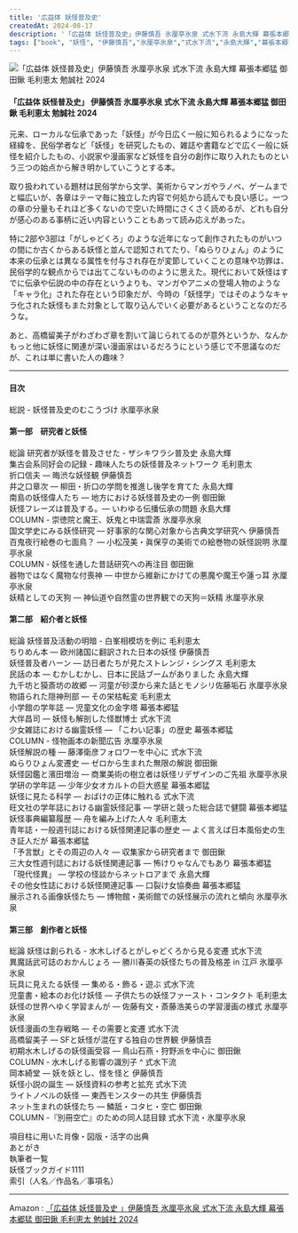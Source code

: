 ```yaml
---
title: '広益体 妖怪普及史'
createdAt: 2024-08-17
description: '「広益体 妖怪普及史」伊藤慎吾 氷厘亭氷泉 式水下流 永島大輝 幕張本郷猛 御田鍬 毛利恵太 勉誠社 2024'
tags: ["book", "妖怪", "伊藤慎吾","氷厘亭氷泉","式水下流","永島大輝","幕張本郷猛","御田鍬","毛利恵太"]
---
```


![「広益体 妖怪普及史」伊藤慎吾 氷厘亭氷泉 式水下流 永島大輝 幕張本郷猛 御田鍬 毛利恵太 勉誠社 2024](https://i.gyazo.com/5277a65e4f20e8afd615520f7de57297.png)

#### 「広益体 妖怪普及史」 伊藤慎吾 氷厘亭氷泉 式水下流 永島大輝 幕張本郷猛 御田鍬 毛利恵太 勉誠社 2024

元来、ローカルな伝承であった「妖怪」が今日広く一般に知られるようになった経緯を、民俗学者など「妖怪」を研究したもの、雑誌や書籍などで広く一般に妖怪を紹介したもの、小説家や漫画家など妖怪を自分の創作に取り入れたものという三つの始点から解き明かしていこうとする本。

取り扱われている題材は民俗学から文学、美術からマンガやラノベ、ゲームまでと幅広いが、各章はテーマ毎に独立した内容で何処から読んでも良い感じ。一つの章の分量もそれほど多くないので空いた時間にさくさく読めるが、どれも自分が感心のある事柄に近い内容ということもあって読み応えがあった。

特に2部や3部は「がしゃどくろ」のような近年になって創作されたものがいつの間にか古くからある妖怪と並んで認知されてたり、「ぬらりひょん」のように本来の伝承とは異なる属性を付与され存在が変節していくことの意味や功罪は、民俗学的な観点からでは出てこないもののように思えた。現代において妖怪はすでに伝承や伝説の中の存在というよりも、マンガやアニメの登場人物のような「キャラ化」された存在という印象だが、今時の「妖怪学」ではそのようなキャラ化された妖怪もまた対象として取り込んでいく必要があるということなのだろうな。

あと、高橋留美子がわざわざ章を割いて論じられてるのが意外というか、なんかもっと他に妖怪に関連が深い漫画家はいるだろうにという感じで不思議なのだが、これは単に書いた人の趣味？


--- 

#### 目次

総説 - 妖怪普及史のむこうづけ 氷厘亭氷泉

#### 第一部　研究者と妖怪
総論 研究者が妖怪を普及させた - ザシキワラシ普及史 永島大輝  
集古会系同好会の記録 - 趣味人たちの妖怪普及ネットワーク 毛利恵太  
折口信夫 ― 晦渋な妖怪観 伊藤慎吾  
井之口章次 ― 柳田・折口の学問を推進し後学を育てた 永島大輝  
南島の妖怪偉人たち ― 地方における妖怪普及史の一例 御田鍬  
妖怪フレーズは普及する。― いわゆる伝播伝承の問題 永島大輝  
COLUMN - 崇徳院と魔王、妖鬼と中瑞雲斎 氷厘亭氷泉  
国文学史にみる妖怪研究 ― 好事家的な関心対象から古典文学研究へ 伊藤慎吾  
百鬼夜行絵巻の七面鳥？ ― 小松茂美・眞保亨の美術での絵巻物の妖怪説明 氷厘亭氷泉  
COLUMN - 妖怪を通した昔話研究への再注目 御田鍬  
器物ではなく魔物な付喪神 ― 中世から維新にかけての悪魔や魔王や蓮っ耳 氷厘亭氷泉  
妖精としての天狗 ― 神仙道や自然霊の世界観での天狗＝妖精 氷厘亭氷泉  

#### 第二部　紹介者と妖怪

総論 妖怪普及活動の明暗 - 白峯相模坊を例に 毛利恵太  
ちりめん本 ― 欧州諸国に翻訳された日本の妖怪 伊藤慎吾  
妖怪普及者ハーン ― 訪日者たちが見たストレンジ・シングス 毛利恵太  
民話の本 ― むかしむかし、日本に民話ブームがありました 永島大輝  
九千坊と獏斎坊の故郷 ― 河童が砂漠から来た話とモノシリ佐藤垢石 氷厘亭氷泉  
物語られた隠神刑部 ― その栄枯転変 毛利恵太  
小学館の学年誌 ― 児童文化の金字塔 幕張本郷猛  
大伴昌司 ― 妖怪も解剖した怪獣博士 式水下流  
少女雑誌における幽霊妖怪 ― 「こわい記事」の歴史 幕張本郷猛  
COLUMN - 怪物画本の新聞広告 氷厘亭氷泉  
妖怪解説の種 ― 藤澤衛彦フォロワーを中心に 式水下流  
ぬらりひょん変遷史 ― ゼロから生まれた無限の解説 御田鍬  
妖怪図鑑と濱田増治 ― 商業美術の樹立者は妖怪リデザインのご先祖 氷厘亭氷泉  
学研の学年誌 ― 少年少女オカルトの巨大惑星 幕張本郷猛  
妖怪に見たる科学 ― おばけの正体に触れる 式水下流  
旺文社の学年誌における幽霊妖怪記事 ― 学研と競った総合誌で健闘 幕張本郷猛  
妖怪事典編纂履歴 ― 舟を編み上げた人々 毛利恵太  
青年誌・一般週刊誌における妖怪関連記事の歴史 ― よく言えば日本風俗史の生き証人だが 幕張本郷猛  
「予言獣」とその周辺の人々 ― 収集家から研究者まで 御田鍬  
三大女性週刊誌における妖怪関連記事 ― 怖けりゃなんでもあり 幕張本郷猛  
「現代怪異」 ― 学校の怪談からネットロアまで 永島大輝  
その他女性誌における妖怪関連記事 ― 口裂け女協奏曲 幕張本郷猛  
展示される画像妖怪たち ― 博物館・美術館での妖怪展示の流れと傾向 氷厘亭氷泉  

#### 第三部　創作者と妖怪

総論 妖怪は創られる - 水木しげるとがしゃどくろから見る変遷 式水下流  
異魔話武可誌のおかんじょろ ― 勝川春英の妖怪たちの普及格差 in 江戸 氷厘亭氷泉  
玩具に見えたる妖怪 ― 集める・飾る・遊ぶ 式水下流  
児童書・絵本のお化け妖怪 ― 子供たちの妖怪ファースト・コンタクト 毛利恵太  
妖怪の世界へゆく学習まんが ― 佐藤有文・斎藤浩美らの学習漫画の様式 氷厘亭氷泉  
妖怪漫画の生存戦略 ― その需要と変遷 式水下流  
高橋留美子 ― SFと妖怪が混在する独自の世界観 伊藤慎吾  
初期水木しげるの妖怪画受容 ― 鳥山石燕・狩野派を中心に 御田鍬  
COLUMN - 水木しげる影響の識別子 ^ 式水下流  
岡本綺堂 ― 妖を妖とし、怪を怪と 伊藤慎吾  
妖怪小説の誕生 ― 妖怪資料の参考と拡充 式水下流  
ライトノベルの妖怪 ― 東西モンスターの共生 伊藤慎吾  
ネット生まれの妖怪たち ― 鱗舐・コタヒ・空亡 御田鍬  
COLUMN -『別冊空亡』のための同人誌目録 式水下流・氷厘亭氷泉  

項目柱に用いた肖像・図版・活字の出典  
あとがき  
執筆者一覧  
妖怪ブックガイド1111  
索引（人名／作品名／事項名）  


---

Amazon : [「広益体 妖怪普及史 」伊藤慎吾 氷厘亭氷泉 式水下流 永島大輝 幕張本郷猛 御田鍬 毛利恵太 勉誠社 2024](https://www.amazon.co.jp/dp/4585320407)    
